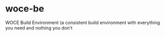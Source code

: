 woce-be
=======

WOCE Build Environment (a consistent build environment with everything you need and nothing you don't